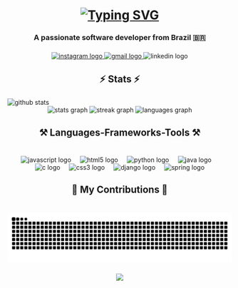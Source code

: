 <h1 align="center">
  <a href="https://git.io/typing-svg">
    <img src="https://readme-typing-svg.demolab.com?font=Righteous&weight=500&size=35&pause=1000&color=158CF7&center=true&vCenter=true&width=435&lines=Hi+there%F0%9F%91%8B!;I'm+Diogo+!" alt="Typing SVG" />
  </a>
</h1>

###

<h3 align="center">A passionate software developer from Brazil 🇧🇷</h3>

###

<div align="center">
  <a href="https://www.instagram.com/diggo.aug/" target="_blank">
    <img src="https://img.shields.io/static/v1?message=Instagram&logo=instagram&label=&color=E4405F&logoColor=white&labelColor=&style=for-the-badge" height="35" alt="instagram logo"  />
  </a>
  <a href="mailto:diogoaug16@gmail.com" target="_blank">
    <img src="https://img.shields.io/static/v1?message=Gmail&logo=gmail&label=&color=D14836&logoColor=white&labelColor=&style=for-the-badge" height="35" alt="gmail logo"  />
  </a>
  <img src="https://img.shields.io/static/v1?message=LinkedIn&logo=linkedin&label=&color=0077B5&logoColor=white&labelColor=&style=for-the-badge" height="35" alt="linkedin logo"  />
</div>

###

<h2 align="center">⚡ Stats ⚡</h2>

###

<picture decoding="async" loading="lazy">
  <source media="(prefers-color-scheme: light)" srcset="https://raw.githubusercontent.com/DiogoAug16/DiogoAug16/output/github-stats.png">
  <source media="(prefers-color-scheme: dark)" srcset="https://raw.githubusercontent.com/DiogoAug16/DiogoAug16/output/github-stats-dark.png">
  <img alt="github stats" src="https://pixel-profile.vercel.app/api/github-stats?username=DiogoAug16n&screen_effect=false&theme=fuji&hide=avatar&dithering=true">
</picture>

<div align="center">
  <img src="https://github-readme-stats.vercel.app/api?username=DiogoAug16&hide_title=false&hide_rank=false&show_icons=true&include_all_commits=true&count_private=true&disable_animations=false&theme=dracula&locale=en&hide_border=false" height="150" alt="stats graph"  />
  <img src="https://streak-stats.demolab.com?user=DiogoAug16&locale=en&mode=daily&theme=dracula&hide_border=false&border_radius=5&date_format=j/n%5B/Y%5D" height="150" alt="streak graph"  />
  <img src="https://github-readme-stats.vercel.app/api/top-langs?username=DiogoAug16&locale=en&hide_title=false&layout=compact&card_width=320&langs_count=5&theme=dracula&hide_border=false" height="150" alt="languages graph"  />
</div>

###

<h2 align="center">⚒️ Languages-Frameworks-Tools ⚒️</h2>

###

<br clear="both">

<div align="center">
  <img src="https://skillicons.dev/icons?i=js" height="30" alt="javascript logo"  />
  <img width="12" />
  <img src="https://skillicons.dev/icons?i=html" height="30" alt="html5 logo"  />
  <img width="12" />
  <img src="https://skillicons.dev/icons?i=py" height="30" alt="python logo"  />
  <img width="12" />
  <img src="https://skillicons.dev/icons?i=java" height="30" alt="java logo"  />
  <img width="12" />
  <img src="https://skillicons.dev/icons?i=c" height="30" alt="c logo"  />
  <img width="12" />
  <img src="https://skillicons.dev/icons?i=css" height="30" alt="css3 logo"  />
  <img width="12" />
  <img src="https://skillicons.dev/icons?i=django" height="30" alt="django logo"  />
  <img width="12" />
  <img src="https://skillicons.dev/icons?i=spring" height="30" alt="spring logo"  />
</div>

###

<h2 align="center">🐍 My Contributions 🐍</h2>

###

<br clear="both">

<img src="https://raw.githubusercontent.com/DiogoAug16/DiogoAug16/output/snake.svg" alt="Snake animation" />

###

<div align="center">
  <img src="https://visitor-badge.laobi.icu/badge?page_id=DiogoAug16.DiogoAug16&"  />
</div>

###
